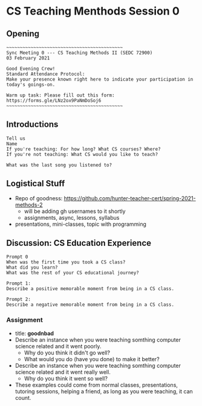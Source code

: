 # CS Teaching Menthods Session 0

## Opening
```
~~~~~~~~~~~~~~~~~~~~~~~~~~~~~~~~~~~~~~~~~~~
Sync Meeting 0 --- CS Teaching Methods II (SEDC 72900)
03 February 2021

Good Evening Crew!
Standard Attendance Protocol:
Make your presence known right here to indicate your participation in today's goings-on.

Warm up task: Please fill out this form: https://forms.gle/LNz2ox9PaNmDoSoj6
~~~~~~~~~~~~~~~~~~~~~~~~~~~~~~~~~~~~~~~~~~~
```

## Introductions
```
Tell us
Name
If you're teaching: For how long? What CS courses? Where?
If you're not teaching: What CS would you like to teach?

What was the last song you listened to?
```

## Logistical Stuff
  * Repo of goodness: https://github.com/hunter-teacher-cert/spring-2021-methods-2
    - will be adding gh usernames to it shortly
    - assignments, async, lessons, syllabus
  * presentations, mini-classes, topic with programming

## Discussion: CS Education Experience
```
Prompt 0
When was the first time you took a CS class?
What did you learn?
What was the rest of your CS educational journey?

Prompt 1:
Describe a positive memorable moment from being in a CS class.

Prompt 2:
Describe a negative memorable moment from being in a CS class.
```





### Assignment
  * title: **goodnbad**
  * Describe an instance when you were teaching somthing computer science related and it went poorly.
    - Why do you think it didn't go well?
    - What would you do (have you done) to make it better?
  * Describe an instance when you were teaching somthing computer science related and it went really well.
    - Why do you think it went so well?
  * These examples could come from normal classes, presentations, tutoring sessions, helping a friend, as long as you were teaching, it can count.
